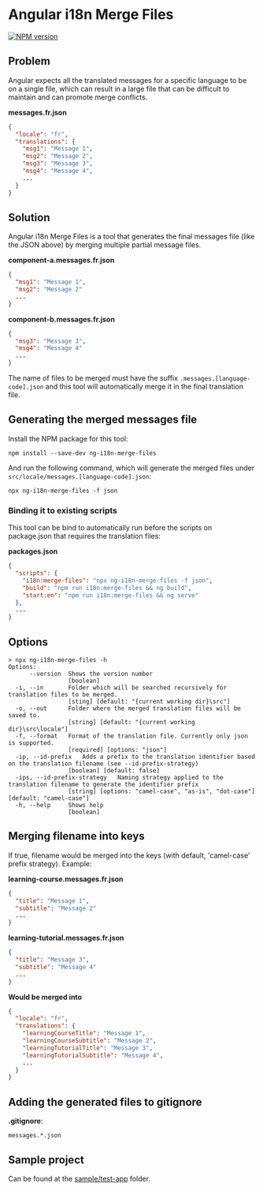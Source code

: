 # Angular i18n Merge Files

[![NPM version][npm-version-image]][npm-url]

[npm-url]: https://npmjs.org/package/ng-i18n-merge-files
[npm-version-image]: https://img.shields.io/npm/v/ng-i18n-merge-files.svg?style=flat

## Problem

Angular expects all the translated messages for a specific language to be on a single file, which can result in a large
file that can be difficult to maintain and can promote merge conflicts.

**messages.fr.json**

```json
{
  "locale": "fr",
  "translations": {
    "msg1": "Message 1",
    "msg2": "Message 2",
    "msg3": "Message 3",
    "msg4": "Message 4",
    ...
  }
}
```

## Solution

Angular i18n Merge Files is a tool that generates the final messages file (like the JSON above) by merging multiple
partial message files.

**component-a.messages.fr.json**

```json
{
  "msg1": "Message 1",
  "msg2": "Message 2"
  ...
}
```

**component-b.messages.fr.json**

```json
{
  "msg3": "Message 3",
  "msg4": "Message 4"
  ...
}
```

The name of files to be merged must have the suffix `.messages.[language-code].json` and this tool will automatically
merge it in the final translation file.

## Generating the merged messages file

Install the NPM package for this tool:

```
npm install --save-dev ng-i18n-merge-files
```

And run the following command, which will generate the merged files under `src/locale/messages.[language-code].json`:

```
npx ng-i18n-merge-files -f json
```

### Binding it to existing scripts

This tool can be bind to automatically run before the scripts on package.json that requires the translation files:

**packages.json**

```json
{
  "scripts": {
    "i18n:merge-files": "npx ng-i18n-merge-files -f json",
    "build": "npm run i18n:merge-files && ng build",
    "start:en": "npm run i18n:merge-files && ng serve"
  },
  ...
}
```

## Options

```
> npx ng-i18n-merge-files -h
Options:
      --version  Shows the version number
                 [boolean]
  -i, --in       Folder which will be searched recursively for translation files to be merged.                   
                 [sting] [default: "{current working dir}\src"]
  -o, --out      Folder where the merged translation files will be saved to.
                 [string] [default: "{current working dir}\src\locale"]
  -f, --format   Format of the translation file. Currently only json is supported.
                 [required] [options: "json"]
  -ip, --id-prefix   Adds a prefix to the translation identifier based on the translation filename (see --id-prefix-strategy)
                 [boolean] [default: false]
  -ips, --id-prefix-strategy   Naming strategy applied to the translation filename to generate the identifier prefix
                 [string] [options: "camel-case", "as-is", "dot-case"] [default: "camel-case"]
  -h, --help     Shows help
                 [boolean]
```

## Merging filename into keys

If true, filename would be merged into the keys (with default, 'camel-case' prefix strategy). Example:

**learning-course.messages.fr.json**

```json
{
  "title": "Message 1",
  "subtitle": "Message 2"
  ...
}
```

**learning-tutorial.messages.fr.json**

```json
{
  "title": "Message 3",
  "subtitle": "Message 4"
  ...
}
```

**Would be merged into**

```json
{
  "locale": "fr",
  "translations": {
    "learningCourseTitle": "Message 1",
    "learningCourseSubtitle": "Message 2",
    "learningTutorialTitle": "Message 3",
    "learningTutorialSubtitle": "Message 4",
    ...
  }
}
```

## Adding the generated files to gitignore
**.gitignore**:
```.gitignore
messages.*.json
```

## Sample project

Can be found at the [sample/test-app](./sample/test-app) folder.